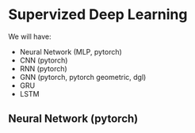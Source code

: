 # Supervized Deep Learning

We will have:

- Neural Network (MLP, pytorch)
- CNN (pytorch)
- RNN (pytorch)
- GNN (pytorch, pytorch geometric, dgl)
- GRU
- LSTM



## Neural Network (pytorch)